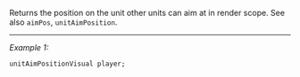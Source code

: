 Returns the position on the unit other units can aim at in render scope. See also `aimPos`, `unitAimPosition`.


---
*Example 1:*
```sqf
unitAimPositionVisual player;
```